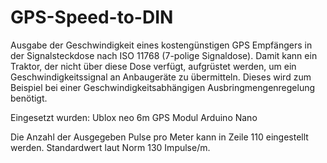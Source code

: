 # GPS-Speed-to-DIN
Ausgabe der Geschwindigkeit eines kostengünstigen GPS Empfängers in der Signalsteckdose nach ISO 11768 (7-polige Signaldose).
Damit kann ein Traktor, der nicht über diese Dose verfügt, aufgrüstet werden, um ein Geschwindigkeitssignal an Anbaugeräte zu übermitteln. Dieses wird zum Beispiel bei einer Geschwindigkeitsabhängigen Ausbringmengenregelung benötigt.

Eingesetzt wurden:
Ublox neo 6m GPS Modul
Arduino Nano

Die Anzahl der Ausgegeben Pulse pro Meter kann in Zeile 110 eingestellt werden. 
Standardwert laut Norm 130 Impulse/m.
